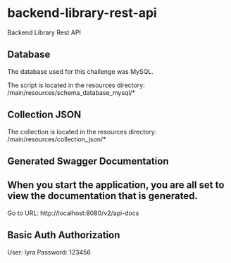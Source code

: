 # backend-library-rest-api
Backend Library Rest API

## Database

The database used for this challenge was MySQL.

The script is located in the resources directory: /main/resources/schema_database_mysql/*

## Collection JSON

The collection is located in the resources directory: /main/resources/collection_json/*

## Generated Swagger Documentation
## When you start the application, you are all set to view the documentation that is generated.

Go to URL: http://localhost:8080/v2/api-docs

## Basic Auth Authorization
User: lyra
Password: 123456
